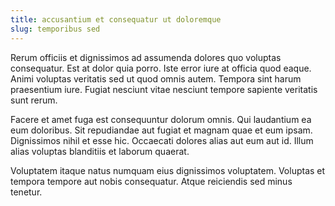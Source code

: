 ```yaml
---
title: accusantium et consequatur ut doloremque
slug: temporibus sed
---
```


Rerum officiis et dignissimos ad assumenda dolores quo voluptas consequatur. Est at dolor quia porro. Iste error iure at officia quod eaque. Animi voluptas veritatis sed ut quod omnis autem. Tempora sint harum praesentium iure. Fugiat nesciunt vitae nesciunt tempore sapiente veritatis sunt rerum.

Facere et amet fuga est consequuntur dolorum omnis. Qui laudantium ea eum doloribus. Sit repudiandae aut fugiat et magnam quae et eum ipsam. Dignissimos nihil et esse hic. Occaecati dolores alias aut eum aut id. Illum alias voluptas blanditiis et laborum quaerat.

Voluptatem itaque natus numquam eius dignissimos voluptatem. Voluptas et tempora tempore aut nobis consequatur. Atque reiciendis sed minus tenetur.
